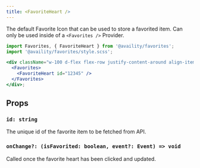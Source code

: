 ```yaml
---
title: <FavoriteHeart />
---
```


The default Favorite Icon that can be used to store a favorited item. Can only be used inside of a `<Favorites />` Provider.

```jsx
import Favorites, { FavoriteHeart } from '@availity/favorites';
import '@availity/favorites/style.scss';

<div className="w-100 d-flex flex-row justify-content-around align-items-center">
  <Favorites>
    <FavoriteHeart id="12345" />
  </Favorites>
</div>;
```

## Props

### `id: string`

The unique id of the favorite item to be fetched from API.

### `onChange?: (isFavorited: boolean, event?: Event) => void`

Called once the favorite heart has been clicked and updated.
